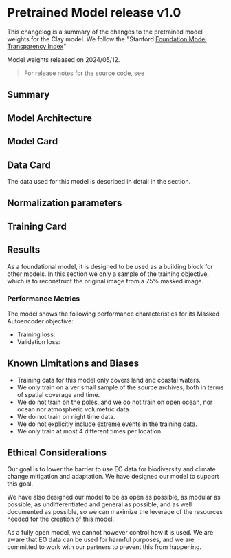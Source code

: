 # Pretrained Model release v1.0

This changelog is a summary of the changes to the pretrained model weights for the Clay model. We follow the "Stanford [Foundation Model Transparency Index](https://github.com/stanford-crfm/fmti)"

Model weights released on 2024/05/12.

> For release notes for the source code, see [](software_release)

## Summary

## Model Architecture

## Model Card

## Data Card

The data used for this model is described in detail in the [](training-data) section.

## Normalization parameters

## Training Card

## Results

As a foundational model, it is designed to be used as a building block for other models. In this section we only a sample of the training objective, which is to reconstruct the original image from a 75% masked image.


### Performance Metrics
The model shows the following performance characteristics for its Masked Autoencoder objective:
* Training loss:
* Validation loss:

## Known Limitations and Biases

- Training data for this model only covers land and coastal waters.
- We only train on a ver small sample of the source archives, both in terms of spatial coverage and time.
- We do not train on the poles, and we do not train on open ocean, nor ocean nor atmospheric volumetric data.
- We do not train on night time data.
- We do not explicitly include extreme events in the training data.
- We only train at most 4 different times per location.


## Ethical Considerations

Our goal is to lower the barrier to use EO data for biodiversity and climate change mitigation and adaptation. We have designed our model to support this goal.

We have also designed our model to be as open as possible, as modular as possible, as undifferentiated and general as possible, and as well documented as possible, so we can maximize the leverage of the resources needed for the creation of this model.

As a fully open model, we cannot however control how it is used. We are aware that EO data can be used for harmful purposes, and we are committed to work with our partners to prevent this from happening.
